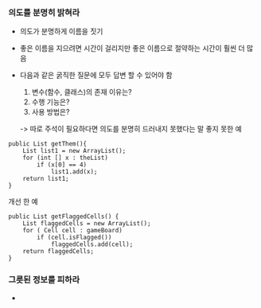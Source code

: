 ### 의도를 분명히 밝혀라
 - 의도가 분명하게 이름을 짓기
 - 좋은 이름을 지으려면 시간이 걸리지만 좋은 이름으로 절약하는 시간이 훨씬 더 많음
 - 다음과 같은 굵직한 질문에 모두 답변 할 수 있어야 함
   1. 변수(함수, 클래스)의 존재 이유는?
   2. 수행 기능은?
   3. 사용 방법은?
   
    -> 따로 주석이 필요하다면 의도를 분명히 드러내지 못했다는 말
 좋지 못한 예
<pre><code>public List<int []> getThem(){
	List<int []> list1 = new ArrayList<int []>();
    for (int [] x : theList)
    	if (x[0] == 4)
        	list1.add(x);
	return list1;
}</code></pre>

개선 한 예
<pre><code>public List<Cell> getFlaggedCells() {
	List<Cell> flaggedCells = new ArrayList<Cell>();
    for ( Cell cell : gameBoard)
    	if (cell.isFlagged())
        	flaggedCells.add(cell);
	return flaggedCells;
}</pre></code>

### 그릇된 정보를 피하라

 - 
